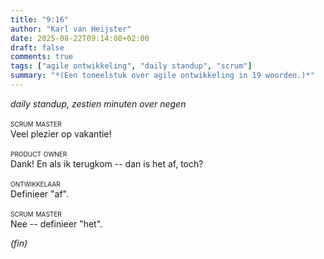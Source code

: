 ```yaml
---
title: "9:16"
author: "Karl van Heijster"
date: 2025-08-22T09:14:08+02:00
draft: false
comments: true
tags: ["agile ontwikkeling", "daily standup", "scrum"]
summary: "*(Een toneelstuk over agile ontwikkeling in 19 woorden.)*"
---
```


<span class="center">*daily standup, zestien minuten over negen*</span>


<span style="font-variant:small-caps;">scrum master</span><br> Veel plezier op vakantie!


<span style="font-variant:small-caps;">product owner</span><br> Dank! En als ik terugkom -- dan is het af, toch?


<span style="font-variant:small-caps;">ontwikkelaar</span><br> Definieer "af". 


<span style="font-variant:small-caps;">scrum master</span><br> Nee -- definieer "het".
<br>

<span class="center">*(fin)*</span>